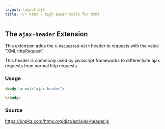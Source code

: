 ```yaml
---
layout: layout.njk
title: </> htmx - high power tools for html
---
```


## The `ajax-header` Extension

This extension adds the `X-Requested-With` header to requests with the value "XMLHttpRequest".

This header is commonly used by javascript frameworks to differentiate ajax requests from normal http requests.

### Usage

```html
<body hx-ext="ajax-header">
 ...
</body>
```

### Source

<https://unpkg.com/htmx.org/dist/ext/ajax-header.js>
